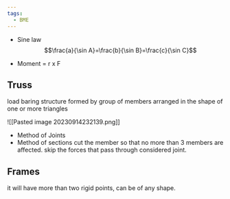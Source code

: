 ```yaml
---
tags:
  - BME
---
```

- Sine law
$$\frac{a}{\sin A}=\frac{b}{\sin B}=\frac{c}{\sin C}$$

- Moment = r x F

## Truss

load baring structure formed by group of members arranged in the shape of one or more triangles


![[Pasted image 20230914232139.png]]

- Method of Joints
- Method of sections 
cut the member so that no more than 3 members are affected.
skip the forces that pass through considered joint.


## Frames

it will have more than two rigid points, can be of any shape.